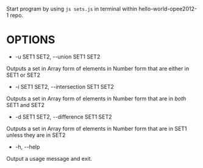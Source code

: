 Start program by using `js sets.js` in terminal within hello-world-opee2012-1 repo.

# OPTIONS

* -u SET1 SET2, --union SET1 SET2

Outputs a set in Array form of elements in Number form that are either in SET1 or SET2

* -i SET1 SET2, --intersection SET1 SET2

Outputs a set in Array form of elements in Number form that are in *both* SET1 and SET2

* -d SET1 SET2, --difference SET1 SET2

Outputs a set in Array form of elements in Number form that are in SET1 unless they are in SET2

* -h, --help

Output a usage message and exit.